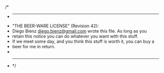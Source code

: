 /\*

- ***
- "THE BEER-WARE LICENSE" (Revision 42):
- Diego Bienz <diego.bienz@gmail.com> wrote this file. As long as you
- retain this notice you can do whatever you want with this stuff.
- If we meet some day, and you think this stuff is worth it, you can buy a
- beer for me in return.
-
- ***
  \*/
